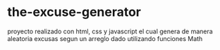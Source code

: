 # the-excuse-generator
proyecto realizado con html, css y javascript 
el cual genera de manera aleatoria excusas segun un arreglo dado utilizando funciones Math
